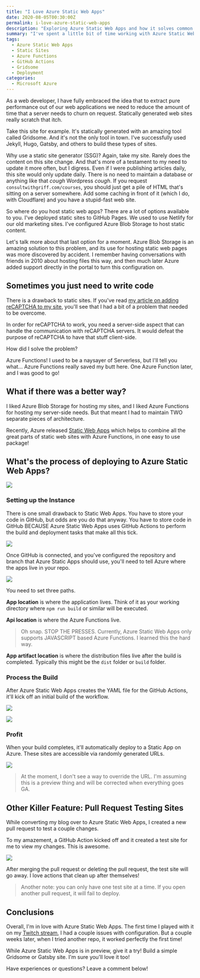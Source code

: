```yaml
---
title: "I Love Azure Static Web Apps"
date: 2020-08-05T00:30:00Z
permalink: i-love-azure-static-web-apps
description: "Exploring Azure Static Web Apps and how it solves common deployment challenges for static websites with integrated Azure Functions."
summary: "I've spent a little bit of time working with Azure Static Web Apps in their preview phase, and it's an amazing solution to a couple core problems I had with deploying static apps."
tags:
  - Azure Static Web Apps
  - Static Sites
  - Azure Functions
  - GitHub Actions
  - Gridsome
  - Deployment
categories:
  - Microsoft Azure
---
```


As a web developer, I have fully embraced the idea that to extract pure performance out of our web applications we need to reduce the amount of time that a server needs to churn on request.  Statically generated web sites really scratch that itch.

Take this site for example.  It's statically generated with an amazing tool called Gridsome.  And it's not the only tool in town.  I've successfully used Jekyll, Hugo, Gatsby, and others to build these types of sites.

Why use a static site generator (SSG)?  Again, take my site.  Rarely does the content on this site change.  And that's more of a testament to my need to update it more often, but I digress.  Even if I were publishing articles daily, this site would only update daily.  There is no need to maintain a database or anything like that *cough* Wordpress *cough*.  If you request `consultwithgriff.com/courses`, you should just get a pile of HTML that's sitting on a server somewhere.  Add some caching in front of it (which I do, with Cloudflare) and you have a stupid-fast web site.

So where do you host static web apps?  There are a lot of options available to you.  I've deployed static sites to GitHub Pages.  We used to use Netlify for our old marketing sites.  I've configured Azure Blob Storage to host static content.

Let's talk more about that last option for a moment.  Azure Blob Storage is an amazing solution to this problem, and its use for hosting static web pages was more discovered by accident.  I remember having conversations with friends in 2010 about hosting files this way, and then much later Azure added support directly in the portal to turn this configuration on.

## Sometimes you just need to write code

There is a drawback to static sites.  If you've read [my article on adding reCAPTCHA to my site](/recaptcha-static-sites-azure-functions), you'll see that I had a bit of a problem that needed to be overcome.

In order for reCAPTCHA to work, you need a server-side aspect that can handle the communication with reCAPTCHA servers.  It would defeat the purpose of reCAPTCHA to have that stuff client-side.

How did I solve the problem?

Azure Functions!  I used to be a naysayer of Serverless, but I'll tell you what... Azure Functions really saved my butt here.  One Azure Function later, and I was good to go!

## What if there was a better way?

I liked Azure Blob Storage for hosting my sites, and I liked Azure Functions for hosting my server-side needs.  But that meant I had to maintain TWO separate pieces of architecture.

Recently, Azure released [Static Web Apps](https://azure.microsoft.com/en-us/services/app-service/static?WT.mc_id=DOP-MVP-4029061) which helps to combine all the great parts of static web sites with Azure Functions, in one easy to use package! 


## What's the process of deploying to Azure Static Web Apps?  

![](./images/i-love-static-web-apps-001.png)

### Setting up the Instance

There is one small drawback to Static Web Apps.  You have to store your code in GitHub, but odds are you do that anyway.  You have to store code in GitHub BECAUSE Azure Static Web Apps uses GitHub Actions to perform the build and deployment tasks that make all this tick.

![](./images/i-love-static-web-apps-002.png)

Once GitHub is connected, and you've configured the repository and branch that Azure Static Apps should use, you'll need to tell Azure where the apps live in your repo.

![](./images/i-love-static-web-apps-003.png)

You need to set three paths.

**App location** is where the application lives.  Think of it as your working directory where `npm run build` or similar will be executed.

**Api location** is where the Azure Functions live. 

> Oh snap.  STOP THE PRESSES.  Currently, Azure Static Web Apps only supports JAVASCRIPT based Azure Functions.  I learned this the hard way.  

**App artifact location** is where the distribution files live after the build is completed.  Typically this might be the `dist` folder or `build` folder.  

### Process the Build

After Azure Static Web Apps creates the YAML file for the GitHub Actions, it'll kick off an initial build of the workflow.

![](./images/i-love-static-web-apps-004.png)

![](./images/i-love-static-web-apps-006.png)

### Profit

When your build completes, it'll automatically deploy to a Static App on Azure.  These sites are accessible via randomly generated URLs.

![](./images/i-love-static-web-apps-005.png)

> At the moment, I don't see a way to override the URL.  I'm assuming this is a preview thing and will be corrected when everything goes GA.

## Other Killer Feature: Pull Request Testing Sites

While converting my blog over to Azure Static Web Apps, I created a new pull request to test a couple changes.

To my amazement, a GitHub Action kicked off and it created a test site for me to view my changes.  This is awesome.

![](./images/i-love-static-web-apps-007.png)

After merging the pull request or deleting the pull request, the test site will go away.  I love actions that clean up after themselves!

> Another note: you can only have one test site at a time.  If you open another pull request, it will fail to deploy.

## Conclusions

Overall, I'm in love with Azure Static Web Apps.  The first time I played with it on my [Twitch stream](https://www.twitch.tv/1kevgriff), I had a couple issues with configuration.  But a couple weeks later, when I tried another repo, it worked perfectly the first time!

While Azure Static Web Apps is in preview, give it a try!  Build a simple Gridsome or Gatsby site.  I'm sure you'll love it too!

Have experiences or questions?  Leave a comment below!